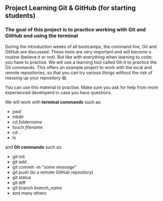 ## Project Learning Git & GitHub (for starting students)

### The goal of this project is to practice working with Git and GitHub and using the terminal

During the introduction weeks of all bootcamps, the command line, Git and GitHub are discussed. These tools are very important and will become a routine (believe it or not). But like with everything when learning to code: you have to practise. We will use a learning tool called Git-it to practice the Git commands. This offers an example project to work with the local and remote repositories, so that you can try various things without the risk of messing up your repository :smile:.

You can use this material to practise. Make sure you ask for help from more experienced developerd in case you have questions.

We will work with **terminal commands** such as:  
* pwd
* mkdir
* cd *foldername*
* touch *filename*
* cd ..
* ls

and **Git commands** such as:  
* git init
* git add .
* git commit -m "*some message*"
* git push (to a remote GitHub repository)
* git status
* git diff
* git branch *branch_name*
* and many others

